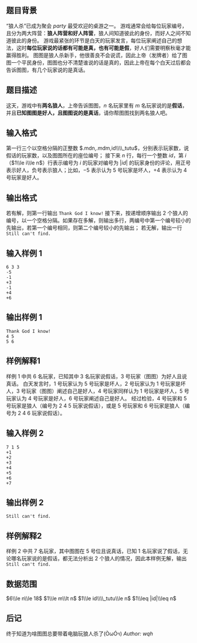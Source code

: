 ## 题目背景
“狼人杀”已成为聚会 $party$ 最受欢迎的桌游之一。
游戏通常会给每位玩家编号，且分为两大阵营：**狼人阵营和好人阵营**，狼人间知道彼此的身份，而好人之间不知道彼此的身份。
游戏最紧张的环节是白天的玩家发言，每位玩家阐述自己的想法，这时**每位玩家说的话都有可能是真，也有可能是假**，好人们需要明察秋毫才能赢得胜利。
图图是狼人杀新手，他很善良不会说谎，因此上帝（发牌者）给了图图一个平民身份，图图也分不清楚谁说的话是真的，因此上帝在每个白天过后都会告诉图图，有几个玩家说的是真话。
## 题目描述
这天，游戏中有**两名狼人**，上帝告诉图图，$n$ 名玩家里有 $m$ 名玩家说的是**假话**，并且**已知图图是好人，且图图说的是真话**，请你帮图图找到两名狼人吧。
## 输入格式
第一行三个以空格分隔的正整数 $.mdn,.mdm,id\\\\_tutu$，分别表示玩家数，说假话的玩家数，以及图图所在的座位编号；
接下来 $n$ 行，每行一个整数 $id$，第 $i$ （$1\\le i\\le n$）行表示编号为 $i$ 的玩家对编号为 $|id|$ 的玩家身份的评论，用正号表示好人，负号表示狼人；比如，$-5$ 表示认为 $5$ 号玩家是坏人，$+4$ 表示认为 $4$ 号玩家是好人。
## 输出格式
若有解，则第一行输出 `Thank God I know!` 接下来，按递增顺序输出 $2$ 个狼人的编号，以一个空格分隔。如果存在多解，则输出多行，两编号中第一个编号较小的先输出，若第一个编号相同，则第二个编号较小的先输出；
若无解，输出一行 `Still can't find.`
## 输入样例 1
    6 3 3
    -5
    -1
    +3
    -1
    +4
    +6
## 输出样例 1
    Thank God I know!
    4 5
    5 6
## 样例解释1
样例 1 中共 6 名玩家，已知其中 3 名玩家说假话，3 号玩家（图图）为好人且说真话。
白天发言时，1 号玩家认为 5 号玩家是坏人，2 号玩家认为 1 号玩家是坏人，3 号玩家（图图）阐述自己是好人，4 号玩家同样认为 1 号玩家是坏人，5 号玩家认为 4 号玩家是好人，6 号玩家阐述自己是好人。
经过检验，4 号玩家和 5 号玩家是狼人（编号为 2 4 5 玩家说假话），或是 5 号玩家和 6 号玩家是狼人（编号为 2 4 6 玩家说假话）。
## 输入样例 2
    7 1 5
    +1
    +2
    +3
    +4
    +5
    +6
    +7
## 输出样例 2
    Still can't find.
## 样例解释2
样例 2 中共 7 名玩家，其中图图在 5 号位且说真话，已知 1 名玩家说了假话，无论哪名玩家说的是假话，都无法分析出 2 个狼人的情况，因此本样例无解，输出 `Still can't find.` 
## 数据范围
$6\\le n\\le 18$
$1\\le m\\lt n$
$1\\le id\\\\_tutu\\le n$
$1\\leq |id|\\leq n$
## 后记
终于知道为啥图图总要带着电脑玩狼人杀了(ÒωÓױ)
*Author: wqh*
